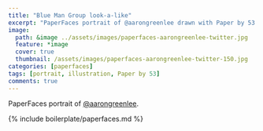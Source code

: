```yaml
---
title: "Blue Man Group look-a-like"
excerpt: "PaperFaces portrait of @aarongreenlee drawn with Paper by 53 on an iPad."
image: 
  path: &image ../assets/images/paperfaces-aarongreenlee-twitter.jpg 
  feature: *image
  cover: true
  thumbnail: /assets/images/paperfaces-aarongreenlee-twitter-150.jpg
categories: [paperfaces]
tags: [portrait, illustration, Paper by 53]
comments: true
---
```


PaperFaces portrait of [@aarongreenlee](https://twitter.com/aarongreenlee).

{% include boilerplate/paperfaces.md %}

